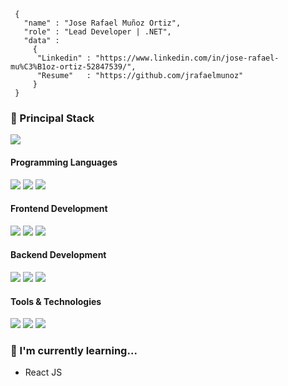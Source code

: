 ```shell
 { 
   "name" : "Jose Rafael Muñoz Ortiz",
   "role" : "Lead Developer | .NET",
   "data" : 
     { 		 
      "Linkedin" : "https://www.linkedin.com/in/jose-rafael-mu%C3%B1oz-ortiz-52847539/", 
      "Resume"   : "https://github.com/jrafaelmunoz"
     }
 }
```

<h3>
  🚀 Principal Stack
</h3> 
<p>
  <img src="https://img.shields.io/badge/.Net-512BD4?style=for-the-badge&logo=.net&logoColor=0000">
</p>
  
<h4>Programming Languages</h4>
<p>
  <img src="https://img.shields.io/badge/C%20sharp-316192?style=for-the-badge&logo=Csharp&logoColor=white">
  <img src="https://img.shields.io/badge/JavaScript-F7DF1E?style=for-the-badge&logo=javascript&logoColor=black">
  <img src="https://img.shields.io/badge/PLSQL-316192?style=for-the-badge&logo=oracle&logoColor=white">
</p>
<h4>Frontend Development</h4>
<p>
  <img src="https://img.shields.io/badge/HTML5-E34F26?style=for-the-badge&logo=html5&logoColor=white">
  <img src="https://img.shields.io/badge/CSS3-1572B6?style=for-the-badge&logo=css3&logoColor=white">
  <img src="https://img.shields.io/badge/JavaScript-F7DF1E?style=for-the-badge&logo=javascript&logoColor=black">  
</p>
<h4>Backend Development</h4>
<p>
  <img src="https://img.shields.io/badge/Microsoft%20sql-3776AB?style=for-the-badge&logo=microsoft&logoColor=white">
  <img src="https://img.shields.io/badge/OracleSQL-316192?style=for-the-badge&logo=oracle&logoColor=white">
  <img src="https://img.shields.io/badge/MySQL-005C84?style=for-the-badge&logo=mysql&logoColor=white">	
</p> 
<h4>Tools & Technologies</h4>
<p>
  <img src="https://img.shields.io/badge/Git-F05032?style=for-the-badge&logo=git&logoColor=white">
  <img src="https://img.shields.io/badge/azure%20devops-1572B6?style=for-the-badge&logo=microsoft&logoColor=white">
  <img src="https://img.shields.io/badge/jira-1572B6?style=for-the-badge&logo=jira&logoColor=white">
</p>


### 


### 🌱 I'm currently learning... 

- React JS
